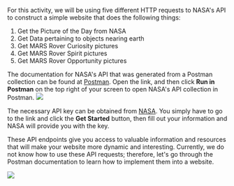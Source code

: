 <!--title={Intro to APIs in our website}-->

<!--badges={}-->

<!--concepts={}-->

For this activity, we will be using five different HTTP requests to NASA's API to construct a simple website that does the following things:

<ol>
  <li>Get the Picture of the Day from NASA</li>
  <li>Get Data pertaining to objects nearing earth</li>
  <li>Get MARS Rover Curiosity pictures</li>
  <li>Get MARS Rover Spirit pictures</li>
 	<li>Get MARS Rover Opportunity pictures</li>
</ol>


The documentation for NASA's API that was generated from a Postman collection can be found at [Postman](https://documenter.getpostman.com/view/35240/SVmtxerV?version=latest). Open the link, and then click **Run in Postman** on the top right of your screen to open NASA's API collection in Postman.
 <img src="https://i.imgur.com/cH2P10x.jpg">

 The necessary API key can be obtained from [NASA](https://api.nasa.gov/). You simply have to go to the link and click the **Get Started** button, then fill out your information and NASA will provide you with the key.

 These API endpoints give you access to valuable information and resources that will make your website more dynamic and interesting. Currently, we do not know how to use these API requests; therefore, let's go through the Postman documentation to learn how to implement them into a website.

![](https://i2.wp.com/www.learnsteps.com/wp-content/uploads/2017/12/apis.png?fit=722%2C449&ssl=1)